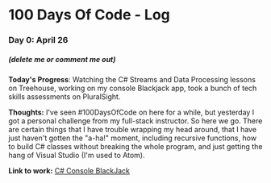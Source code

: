 # 100 Days Of Code - Log

### Day 0: April 26
##### (delete me or comment me out)

**Today's Progress**: Watching the C# Streams and Data Processing lessons on Treehouse, working on my console Blackjack app, took a bunch of tech skills assessments on PluralSight.

**Thoughts:** I've seen #100DaysOfCode on here for a while, but yesterday I got a personal challenge from my full-stack instructor. 
So here we go.
There are certain things that I have trouble wrapping my head around, that I have just haven't gotten the "a-ha!" moment, including recursive functions, how to build C# classes without breaking the whole program, and just getting the hang of Visual Studio (I'm used to Atom). 

**Link to work:** [C# Console BlackJack](https://github.com/jugghayd/AnotherBlackJackGit)

